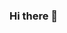 ### Hi there 👋

<!--
**praveen555/praveen555** is a ✨ _special_ ✨ repository because its `README.md` (this file) appears on your GitHub profile.

Here are some ideas to get you started:

- 🔭 I’m currently working on AWS
- 🌱 I’m currently learning Python, AWS and System Design
- 👯 I’m looking to collaborate on System Design, Backend Development 
- 🤔 I’m looking for help with AWS and System Design
- 💬 Ask me about Electronics, Microcontrollers, SoC
- 📫 How to reach me: mvsprvn@gmail.com
- 😄 Pronouns: He/Him
- ⚡ Fun fact: Often dream about drifting in space, but here I am coding away my time. 
-->

